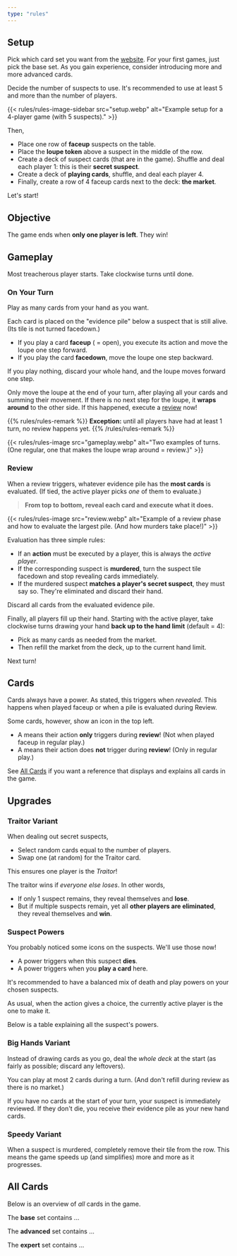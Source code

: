 ```yaml
---
type: "rules"
---
```


## Setup

Pick which card set you want from the [website](https://pandaqi.com/hasty-accusations/). For your first games, just pick the base set. As you gain experience, consider introducing more and more advanced cards.

Decide the number of suspects to use. It's recommended to use at least 5 and more than the number of players.

{{< rules/rules-image-sidebar src="setup.webp" alt="Example setup for a 4-player game (with 5 suspects)." >}}

Then,
* Place one row of **faceup** suspects on the table.
* Place the **loupe token** above a suspect in the middle of the row.
* Create a deck of suspect cards (that are in the game). Shuffle and deal each player 1: this is their **secret suspect**.
* Create a deck of **playing cards**, shuffle, and deal each player 4.
* Finally, create a row of 4 faceup cards next to the deck: **the market**.

Let's start!



## Objective

The game ends when **only one player is left**. They win!


## Gameplay

Most treacherous player starts. Take clockwise turns until done.

### On Your Turn

Play as many cards from your hand as you want.

Each card is placed on the "evidence pile" below a suspect that is still alive. (Its tile is not turned facedown.)

* If you play a card **faceup** ( = open), you execute its action and move the loupe one step forward.
* If you play the card **facedown**, move the loupe one step backward.

If you play nothing, discard your whole hand, and the loupe moves forward one step.

Only move the loupe at the end of your turn, after playing all your cards and summing their movement. If there is no next step for the loupe, it **wraps around** to the other side. If this happened, execute a [review](#review) now!

{{% rules/rules-remark %}}
**Exception:** until all players have had at least 1 turn, no review happens yet.
{{% /rules/rules-remark %}}

{{< rules/rules-image src="gameplay.webp" alt="Two examples of turns. (One regular, one that makes the loupe wrap around = review.)" >}}


### Review

When a review triggers, whatever evidence pile has the **most cards** is evaluated. (If tied, the active player picks _one_ of them to evaluate.)

> **From top to bottom, reveal each card and execute what it does.** 

{{< rules/rules-image src="review.webp" alt="Example of a review phase and how to evaluate the largest pile. (And how murders take place!)" >}}

Evaluation has three simple rules:
* If an **action** must be executed by a player, this is always the _active player_.
* If the corresponding suspect is **murdered**, turn the suspect tile facedown and stop revealing cards immediately.
* If the murdered suspect **matches a player's secret suspect**, they must say so. They're eliminated and discard their hand.

Discard all cards from the evaluated evidence pile.

Finally, all players fill up their hand. Starting with the active player, take clockwise turns drawing your hand **back up to the hand limit** (default = 4):
* Pick as many cards as needed from the market.
* Then refill the market from the deck, up to the current hand limit.

Next turn!

## Cards

Cards always have a power. As stated, this triggers when _revealed_. This happens when played faceup or when a pile is evaluated during Review.

Some cards, however, show an icon in the top left.

* A <span data-rulebook-icon="only-review"></span> means their action **only** triggers during **review**! (Not when played faceup in regular play.)
* A <span data-rulebook-icon="only-play"></span> means their action does **not** trigger during **review**! (Only in regular play.)

See [All Cards](#cards_reference) if you want a reference that displays and explains all cards in the game.

## Upgrades

### Traitor Variant

When dealing out secret suspects, 
* Select random cards equal to the number of players.
* Swap one (at random) for the Traitor card.

This ensures one player is the _Traitor_!

The traitor wins if _everyone else loses_. In other words, 
* If only 1 suspect remains, they reveal themselves and **lose**.
* But if multiple suspects remain, yet all **other players are eliminated**, they reveal themselves and **win**.

### Suspect Powers

You probably noticed some icons on the suspects. We'll use those now!

* A <span data-rulebook-icon="skull"></span> power triggers when this suspect **dies**.
* A <span data-rulebook-icon="power-card"></span> power triggers when you **play a card** here.

It's recommended to have a balanced mix of death and play powers on your chosen suspects.

As usual, when the action gives a choice, the currently active player is the one to make it.

Below is a table explaining all the suspect's powers.

<div data-rulebook-table="powers"></div>

### Big Hands Variant

Instead of drawing cards as you go, deal the _whole deck_ at the start (as fairly as possible; discard any leftovers). 

You can play at most 2 cards during a turn. (And don't refill during review as there is no market.)

If you have no cards at the start of your turn, your suspect is immediately reviewed. If they don't die, you receive their evidence pile as your new hand cards.

### Speedy Variant

When a suspect is murdered, completely remove their tile from the row. This means the game speeds up (and simplifies) more and more as it progresses.

## All Cards

Below is an overview of _all_ cards in the game.

The **base** set contains ...

<div data-rulebook-table="base"></div>

The **advanced** set contains ...

<div data-rulebook-table="advanced"></div>

The **expert** set contains ...

<div data-rulebook-table="expert"></div>


